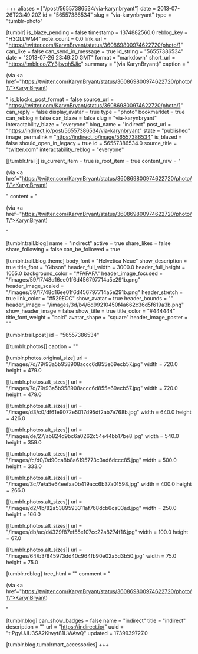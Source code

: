 +++
aliases = ["/post/56557386534/via-karynbryant"]
date = 2013-07-26T23:49:20Z
id = "56557386534"
slug = "via-karynbryant"
type = "tumblr-photo"

[tumblr]
is_blaze_pending = false
timestamp = 1374882560.0
reblog_key = "H3QLLWM4"
note_count = 0.0
link_url = "https://twitter.com/KarynBryant/status/360869800974622720/photo/1"
can_like = false
can_send_in_message = true
id_string = "56557386534"
date = "2013-07-26 23:49:20 GMT"
format = "markdown"
short_url = "https://tmblr.co/ZY3jbyqh5Jic"
summary = "(via KarynBryant)"
caption = "<p>(via <a href=\"https://twitter.com/KarynBryant/status/360869800974622720/photo/1\">KarynBryant</a>)</p>"
is_blocks_post_format = false
source_url = "https://twitter.com/KarynBryant/status/360869800974622720/photo/1"
can_reply = false
display_avatar = true
type = "photo"
bookmarklet = true
can_reblog = false
can_blaze = false
slug = "via-karynbryant"
interactability_blaze = "everyone"
blog_name = "indirect"
post_url = "https://indirect.io/post/56557386534/via-karynbryant"
state = "published"
image_permalink = "https://indirect.io/image/56557386534"
is_blazed = false
should_open_in_legacy = true
id = 56557386534.0
source_title = "twitter.com"
interactability_reblog = "everyone"

[[tumblr.trail]]
is_current_item = true
is_root_item = true
content_raw = "<p>(via <a href=\"https://twitter.com/KarynBryant/status/360869800974622720/photo/1\">KarynBryant</a>)</p>"
content = "<p>(via <a href=\"https://twitter.com/KarynBryant/status/360869800974622720/photo/1\">KarynBryant</a>)</p>"

[tumblr.trail.blog]
name = "indirect"
active = true
share_likes = false
share_following = false
can_be_followed = true

[tumblr.trail.blog.theme]
body_font = "Helvetica Neue"
show_description = true
title_font = "Gibson"
header_full_width = 3000.0
header_full_height = 1055.0
background_color = "#FAFAFA"
header_image_focused = "/images/59/17/48d16ee01f6d456797714a5e291b.png"
header_image_scaled = "/images/59/17/48d16ee01f6d456797714a5e291b.png"
header_stretch = true
link_color = "#529ECC"
show_avatar = true
header_bounds = ""
header_image = "/images/3d/b4/6d99210450f4a662c36d5f619a3b.png"
show_header_image = false
show_title = true
title_color = "#444444"
title_font_weight = "bold"
avatar_shape = "square"
header_image_poster = ""

[tumblr.trail.post]
id = "56557386534"

[[tumblr.photos]]
caption = ""

[tumblr.photos.original_size]
url = "/images/7d/79/93a5b958908accc6d855e69ecb57.jpg"
width = 720.0
height = 479.0

[[tumblr.photos.alt_sizes]]
url = "/images/7d/79/93a5b958908accc6d855e69ecb57.jpg"
width = 720.0
height = 479.0

[[tumblr.photos.alt_sizes]]
url = "/images/d3/c0/df61e9072e5017d95df2ab7e768b.jpg"
width = 640.0
height = 426.0

[[tumblr.photos.alt_sizes]]
url = "/images/de/27/ab824d9bc6a0262c54e44bb17be8.jpg"
width = 540.0
height = 359.0

[[tumblr.photos.alt_sizes]]
url = "/images/fc/d0/0d90ca8b8a6195773c3ad6dccc85.jpg"
width = 500.0
height = 333.0

[[tumblr.photos.alt_sizes]]
url = "/images/3c/7e/a5e64eefaa0b419acc6b37a01598.jpg"
width = 400.0
height = 266.0

[[tumblr.photos.alt_sizes]]
url = "/images/d2/4b/82a5389593311af768dcb6ca03ad.jpg"
width = 250.0
height = 166.0

[[tumblr.photos.alt_sizes]]
url = "/images/db/ac/d4329f87ef55e107cc22a8274f16.jpg"
width = 100.0
height = 67.0

[[tumblr.photos.alt_sizes]]
url = "/images/64/b3/845973dd40c964fb90e02a5d3b50.jpg"
width = 75.0
height = 75.0

[tumblr.reblog]
tree_html = ""
comment = "<p>(via <a href=\"https://twitter.com/KarynBryant/status/360869800974622720/photo/1\">KarynBryant</a>)</p>"

[tumblr.blog]
can_show_badges = false
name = "indirect"
title = "indirect"
description = ""
url = "https://indirect.io/"
uuid = "t:PgyUJU3SA2Klwyt81UWAwQ"
updated = 1739939727.0

[tumblr.blog.tumblrmart_accessories]
+++
